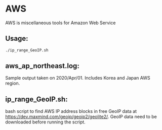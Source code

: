 # AWS

AWS is miscellaneous tools for Amazon Web Service

## Usage:

```bash
./ip_range_GeoIP.sh
```

## aws_ap_northeast.log:

Sample output taken on 2020/Apr/01. Includes Korea and Japan AWS region.

## ip_range_GeoIP.sh:

bash script to find AWS IP address blocks in free GeoIP data at https://dev.maxmind.com/geoip/geoip2/geolite2/.
GeoIP data need to be downloaded before running the script.

